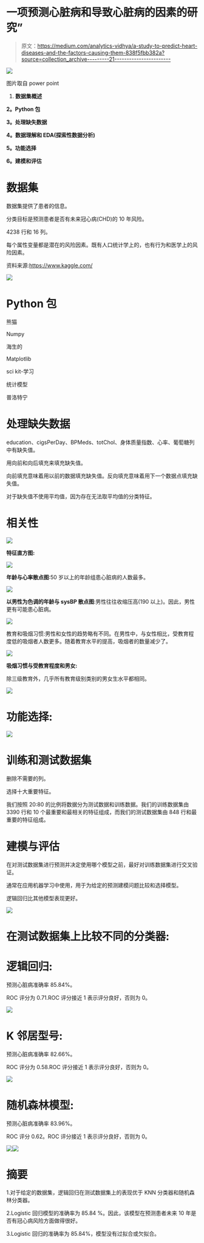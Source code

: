 # 一项预测心脏病和导致心脏病的因素的研究”

> 原文：<https://medium.com/analytics-vidhya/a-study-to-predict-heart-diseases-and-the-factors-causing-them-838f5fbb382a?source=collection_archive---------21----------------------->

![](img/f2e4ade816e1b8907da3a117c2d5cf99.png)

图片取自 power point

1.  **数据集概述**

**2。Python 包**

**3。处理缺失数据**

**4。数据理解和 EDA(探索性数据分析)**

**5。功能选择**

**6。建模和评估**

# **数据集**

数据集提供了患者的信息。

分类目标是预测患者是否有未来冠心病(CHD)的 10 年风险。

4238 行和 16 列。

每个属性变量都是潜在的风险因素。既有人口统计学上的，也有行为和医学上的风险因素。

资料来源:https://www.kaggle.com/

![](img/13eeb0245a5b4a0b011434c9ae6b971e.png)

# **Python 包**

熊猫

Numpy

海生的

Matplotlib

sci kit-学习

统计模型

普洛特宁

# **处理缺失数据**

education、cigsPerDay、BPMeds、totChol、身体质量指数、心率、葡萄糖列中有缺失值。

用向前和向后填充来填充缺失值。

向前填充意味着用以前的数据填充缺失值。反向填充意味着用下一个数据点填充缺失值。

对于缺失值不使用平均值，因为存在无法取平均值的分类特征。

# **相关性**

![](img/bcaf8d0220a0ccc30b755b4039d18f62.png)

**特征直方图:**

![](img/21eba5885707363b84e38701eae2f74f.png)

**年龄与心率散点图**:50 岁以上的年龄组患心脏病的人数最多。

![](img/4862bc367bdebda995bbae33b5909fd8.png)

**以男性为色调的年龄与 sysBP 散点图**:男性往往收缩压高(190 以上)。因此，男性更有可能患心脏病。

![](img/10f1fa622fd1ec1e39b25fa27261e73a.png)

教育和吸烟习惯:男性和女性的趋势略有不同。在男性中，与女性相比，受教育程度低的吸烟者人数更多。随着教育水平的提高，吸烟者的数量减少了。

![](img/a8ce2c45ce20c23ae862f11b579e1415.png)

**吸烟习惯与受教育程度和男女:**

除三级教育外，几乎所有教育级别类别的男女生水平都相同。

![](img/f39850645e747870cec7c9c83d5982dd.png)

# **功能选择:**

![](img/d2e051e172fc0af2733c90ba25995043.png)

# **训练和测试数据集**

删除不需要的列。

选择十大重要特征。

我们按照 20:80 的比例将数据分为测试数据和训练数据。我们的训练数据集由 3390 行和 10 个最重要和最相关的特征组成，而我们的测试数据集由 848 行和最重要的特征组成。

# **建模与评估**

在对测试数据集进行预测并决定使用哪个模型之前，最好对训练数据集进行交叉验证。

通常在应用机器学习中使用，用于为给定的预测建模问题比较和选择模型。

逻辑回归比其他模型表现更好。

![](img/9ec9eec08d6e8d73826aa9af12789d18.png)

# **在测试数据集上比较不同的分类器:**

# **逻辑回归:**

预测心脏病准确率 85.84%。

ROC 评分为 0.71.ROC 评分接近 1 表示评分良好，否则为 0。

![](img/01f5e2b7b2a25c5fad83a82c5e05636c.png)

# **K 邻居型号:**

预测心脏病准确率 82.66%。

ROC 评分为 0.58.ROC 评分接近 1 表示评分良好，否则为 0。

![](img/bb0b2fb53d59c9e00ae585540b58476b.png)

# **随机森林模型:**

预测心脏病准确率 83.96%。

ROC 评分 0.62。ROC 评分接近 1 表示评分良好，否则为 0。

![](img/fc3d58f27a1942d4cb5c8b2e59e6ae2a.png)![](img/ee23153a19be17ad510612d7b6e0f7f3.png)

# 摘要

1.对于给定的数据集，逻辑回归在测试数据集上的表现优于 KNN 分类器和随机森林分类器。

2.Logistic 回归模型的准确率为 85.84 %。因此，该模型在预测患者未来 10 年是否有冠心病风险方面做得很好。

3.Logistic 回归的准确率为 85.84%，模型没有过拟合或欠拟合。